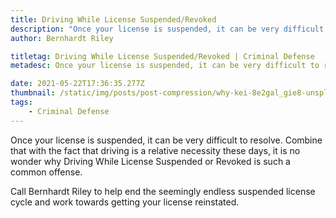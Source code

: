 ```yaml
---
title: Driving While License Suspended/Revoked
description: "Once your license is suspended, it can be very difficult to resolve. "
author: Bernhardt Riley

titletag: Driving While License Suspended/Revoked | Criminal Defense
metadesc: Once your license is suspended, it can be very difficult to resolve.

date: 2021-05-22T17:36:35.277Z
thumbnail: /static/img/posts/post-compression/why-kei-8e2gal_gie8-unsplash.webp
tags:
    - Criminal Defense
---
```


<!--StartFragment-->

Once your license is suspended, it can be very difficult to resolve. Combine that with the fact that driving is a relative necessity these days, it is no wonder why Driving While License Suspended or
Revoked is such a common offense.

Call Bernhardt Riley to help end the seemingly endless suspended license cycle and work towards getting your license reinstated.

<!--EndFragment-->
